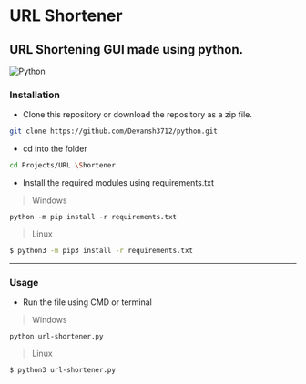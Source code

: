 # URL Shortener

## URL Shortening GUI made using python.

![Python](https://img.shields.io/badge/-Python-000000?style=flat&logo=python)

### Installation

- Clone this repository or download the repository as a zip file.

```bash
git clone https://github.com/Devansh3712/python.git
```
- cd into the folder

```bash
cd Projects/URL \Shortener
```

- Install the required modules using requirements.txt

> Windows

```shell
python -m pip install -r requirements.txt
```

> Linux

```bash
$ python3 -m pip3 install -r requirements.txt
```

---

### Usage 

- Run the file using CMD or terminal

> Windows

```shell
python url-shortener.py
```

> Linux

```bash
$ python3 url-shortener.py
```
